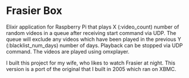 Frasier Box
======
Elixir application for Raspberry Pi that plays X (:video_count) number of random videos in a queue after receiving start command via UDP.
The queue will exclude any videos which have been played in the previous Y (:blacklist_num_days) number of days.
Playback can be stopped via UDP command.
The videos are played using omxplayer.

I built this project for my wife, who likes to watch Frasier at night.  This version is a port of the original that I built in 2005 which ran on XBMC.
